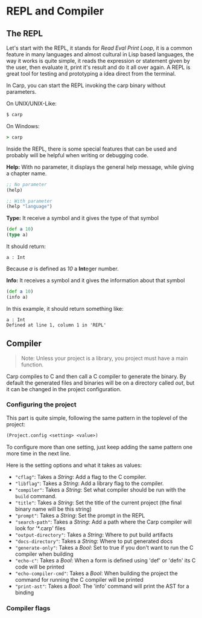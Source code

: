 # REPL and Compiler

## The REPL

Let's start with the REPL, it stands for _Read Eval Print Loop_, it is a common
feature in many languages and almost cultural in Lisp based languages, the way
it works is quite simple, it reads the expression or statement given by the user,
then evaluate it, print it's result and do it all over again. A REPL is great
tool for testing and prototyping a idea direct from the terminal.

In Carp, you can start the REPL invoking the carp binary without parameters.

On UNIX/UNIX-Like:

```sh
$ carp
```

On Windows:

```cmd
> carp
```

Inside the REPL, there is some special features that can be used and probably
will be helpful when writing or debugging code.

**Help:** With no parameter, it displays the general help message, while giving
a chapter name.

```clj
;; No parameter
(help)

;; With parameter
(help "language")
```

**Type:** It receive a symbol and it gives the type of that symbol

```clj
(def a 10)
(type a)
```

It should return:
```
a : Int
```

Because _a_ is defined as _10_ a **Int**eger number.

**Info:** It receives a symbol and it gives the information about that symbol

```clj
(def a 10)
(info a)
```

In this example, it should return something like:
```
a : Int
Defined at line 1, column 1 in 'REPL'
```

## Compiler

> Note: Unless your project is a library, you project must have a main function.

Carp compiles to C and then call a C compiler to generate the binary. By default
the generated files and binaries will be on a directory called _out_, but it can
be changed in the project configuration.

### Configuring the project

This part is quite simple, following the same pattern in the toplevel of the
project:
```clj
(Project.config <setting> <value>)
```

To configure more than one setting, just keep adding the same pattern one more
time in the next line.

Here is the setting options and what it takes as values:
 - `"cflag"`: Takes a _String_: Add a flag to the C compiler.
 - `"libflag"`: Takes a _String_: Add a library flag to the compiler.
 - `"compiler"`: Takes a _String_: Set what compiler should be run with the `build` command.
 - `"title"`: Takes a _String_: Set the title of the current project (the final binary name will be this string)
 - `"prompt"`: Takes a _String_: Set the prompt in the REPL
 - `"search-path"`: Takes a _String_: Add a path where the Carp compiler will look for '\*.carp' files
 - `"output-directory"`: Takes a _String_: Where to put build artifacts
 - `"docs-directory"`: Takes a _String_: Where to put generated docs
 - `"generate-only"`: Takes a _Bool_: Set to true if you don't want to run the C compiler when building
 - `"echo-c"`: Takes a _Bool_: When a form is defined using 'def' or 'defn' its C code will be printed
 - `"echo-compiler-cmd"`: Takes a _Bool_: When building the project the command for running the C compiler will be printed
 - `"print-ast"`: Takes a _Bool_: The 'info' command will print the AST for a binding

### Compiler flags
